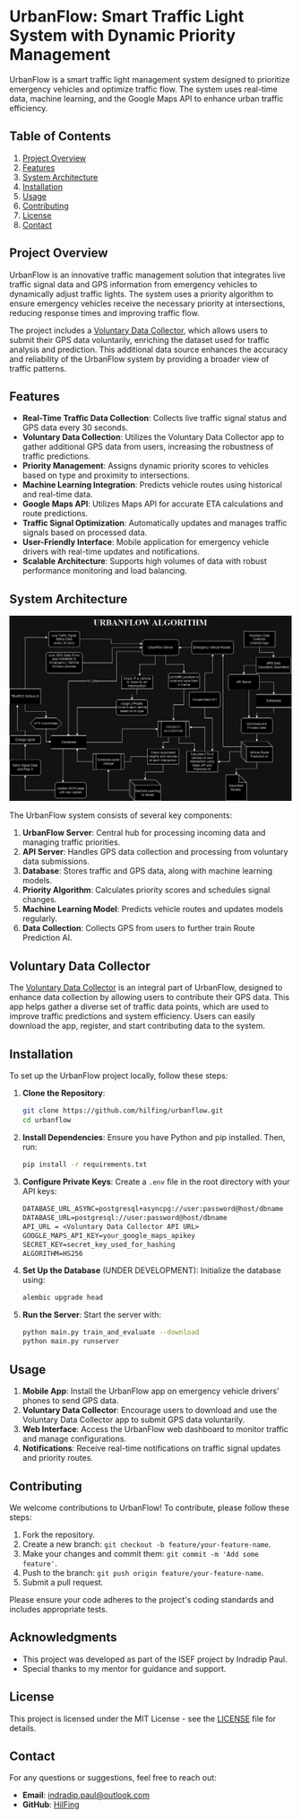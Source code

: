 # UrbanFlow: Smart Traffic Light System with Dynamic Priority Management

UrbanFlow is a smart traffic light management system designed to prioritize emergency vehicles and optimize traffic
flow. The system uses real-time data, machine learning, and the Google Maps API to enhance urban traffic efficiency.

## Table of Contents

1. [Project Overview](#project-overview)
2. [Features](#features)
3. [System Architecture](#system-architecture)
4. [Installation](#installation)
5. [Usage](#usage)
6. [Contributing](#contributing)
7. [License](#license)
8. [Contact](#contact)

## Project Overview

UrbanFlow is an innovative traffic management solution that integrates live traffic signal data and GPS information from
emergency vehicles to dynamically adjust traffic lights. The system uses a priority algorithm to ensure emergency
vehicles receive the necessary priority at intersections, reducing response times and improving traffic flow.

The project includes a [Voluntary Data Collector](https://github.com/PaulStudios/Voluntary-Data-Collector), which allows
users to submit their GPS data voluntarily, enriching the dataset used for traffic analysis and prediction. This
additional data source enhances the accuracy and reliability of the UrbanFlow system by providing a broader view of
traffic patterns.

## Features

- **Real-Time Traffic Data Collection**: Collects live traffic signal status and GPS data every 30 seconds.
- **Voluntary Data Collection**: Utilizes the Voluntary Data Collector app to gather additional GPS data from users,
  increasing the robustness of traffic predictions.
- **Priority Management**: Assigns dynamic priority scores to vehicles based on type and proximity to intersections.
- **Machine Learning Integration**: Predicts vehicle routes using historical and real-time data.
- **Google Maps API**: Utilizes Maps API for accurate ETA calculations and route predictions.
- **Traffic Signal Optimization**: Automatically updates and manages traffic signals based on processed data.
- **User-Friendly Interface**: Mobile application for emergency vehicle drivers with real-time updates and
  notifications.
- **Scalable Architecture**: Supports high volumes of data with robust performance monitoring and load balancing.

## System Architecture

![UrbanFlow Algorithm](UrbanFlow%20Flowchart.png)

The UrbanFlow system consists of several key components:

1. **UrbanFlow Server**: Central hub for processing incoming data and managing traffic priorities.
2. **API Server**: Handles GPS data collection and processing from voluntary data submissions.
3. **Database**: Stores traffic and GPS data, along with machine learning models.
4. **Priority Algorithm**: Calculates priority scores and schedules signal changes.
5. **Machine Learning Model**: Predicts vehicle routes and updates models regularly.
6. **Data Collection**: Collects GPS from users to further train Route Prediction AI.

## Voluntary Data Collector

The [Voluntary Data Collector](https://github.com/PaulStudios/Voluntary-Data-Collector) is an integral part of
UrbanFlow, designed to enhance data collection by allowing users to contribute their GPS data. This app helps gather a
diverse set of traffic data points, which are used to improve traffic predictions and system efficiency. Users can
easily download the app, register, and start contributing data to the system.

## Installation

To set up the UrbanFlow project locally, follow these steps:

1. **Clone the Repository**:
   ```bash
   git clone https://github.com/hilfing/urbanflow.git
   cd urbanflow
   ```

2. **Install Dependencies**:
   Ensure you have Python and pip installed. Then, run:
   ```bash
   pip install -r requirements.txt
   ```

3. **Configure Private Keys**:
   Create a `.env` file in the root directory with your API keys:
   ```plaintext
   DATABASE_URL_ASYNC=postgresql+asyncpg://user:password@host/dbname
   DATABASE_URL=postgresql://user:password@host/dbname
   API_URL = <Voluntary Data Collector API URL>
   GOOGLE_MAPS_API_KEY=your_google_maps_apikey
   SECRET_KEY=secret_key_used_for_hashing
   ALGORITHM=HS256
   ```

4. **Set Up the Database** (UNDER DEVELOPMENT):
   Initialize the database using:
   ```bash
   alembic upgrade head
   ```

5. **Run the Server**:
   Start the server with:
   ```bash
   python main.py train_and_evaluate --download
   python main.py runserver
   ```

## Usage

1. **Mobile App**: Install the UrbanFlow app on emergency vehicle drivers' phones to send GPS data.
2. **Voluntary Data Collector**: Encourage users to download and use the Voluntary Data Collector app to submit GPS data
   voluntarily.
3. **Web Interface**: Access the UrbanFlow web dashboard to monitor traffic and manage configurations.
4. **Notifications**: Receive real-time notifications on traffic signal updates and priority routes.

## Contributing

We welcome contributions to UrbanFlow! To contribute, please follow these steps:

1. Fork the repository.
2. Create a new branch: `git checkout -b feature/your-feature-name`.
3. Make your changes and commit them: `git commit -m 'Add some feature'`.
4. Push to the branch: `git push origin feature/your-feature-name`.
5. Submit a pull request.

Please ensure your code adheres to the project's coding standards and includes appropriate tests.

## Acknowledgments

- This project was developed as part of the ISEF project by Indradip Paul.
- Special thanks to my mentor for guidance and support.

## License

This project is licensed under the MIT License - see the [LICENSE](../LICENSE) file for details.

## Contact

For any questions or suggestions, feel free to reach out:

- **Email**: [indradip.paul@outlook.com](mailto:indradip.paul@outlook.com)
- **GitHub**: [HilFing](https://github.com/hilfing)
